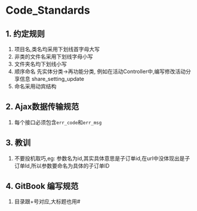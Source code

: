 # Code_Standards

## 1. 约定规则

1. 项目名,类名均采用下划线首字母大写
2. 非类的文件名采用下划线字母小写
3. 文件夹名均下划线小写
4. 顺序命名 先实体分类->再功能分类, 例如在活动Controller中,编写修改活动分享信息 share_setting_update
5. 命名采用动宾结构

## 2. Ajax数据传输规范

1. 每个接口必须包含`err_code`和`err_msg`

## 3. 教训

1. 不要投机取巧,eg: 参数名为id,其实具体意思是子订单id,在url中没体现出是子订单Id,所以参数要命名为具体的子订单ID

## 4. GitBook 编写规范

1. 目录跟+号对应,大标题也用#
